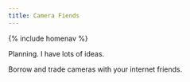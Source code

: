```yaml
---
title: Camera Fiends
---
```


{% include homenav %}

Planning. I have lots of ideas.

Borrow and trade cameras with your internet friends.
